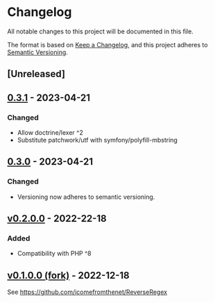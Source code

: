 # Changelog

All notable changes to this project will be documented in this file.

The format is based on [Keep a Changelog](https://keepachangelog.com/en/1.0.0/),
and this project adheres to [Semantic Versioning](https://semver.org/spec/v2.0.0.html).

## [Unreleased]

## [0.3.1] - 2023-04-21
### Changed
- Allow doctrine/lexer ^2
- Substitute patchwork/utf with symfony/polyfill-mbstring

## [0.3.0] - 2023-04-21
### Changed
- Versioning now adheres to semantic versioning.

## [v0.2.0.0] - 2022-22-18

### Added
- Compatibility with PHP ^8

## [v0.1.0.0 (fork)] - 2022-12-18

See https://github.com/icomefromthenet/ReverseRegex

[0.3.1]: https://github.com/ilario-pierbattista/ReverseRegex/compare/0.3.1..0.3.1
[0.3.0]: https://github.com/ilario-pierbattista/ReverseRegex/compare/v0.2.0.0..0.3.0
[v0.2.0.0]: https://github.com/ilario-pierbattista/ReverseRegex/compare/v0.1.0.0..v0.2.0.0
[v0.1.0.0 (fork)]: https://github.com/icomefromthenet/ReverseRegex/releases/tag/v0.1.0.0
